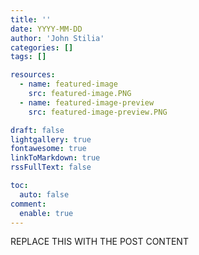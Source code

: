 ```yaml
---
title: ''
date: YYYY-MM-DD
author: 'John Stilia'
categories: []
tags: []

resources:
  - name: featured-image
    src: featured-image.PNG
  - name: featured-image-preview
    src: featured-image-preview.PNG

draft: false
lightgallery: true
fontawesome: true
linkToMarkdown: true
rssFullText: false

toc:
  auto: false
comment:
  enable: true
---
```


<style>
img {
    box-shadow: inset 10px 10px 60px #fff;
    -moz-border-radius:25px;
    border-radius:10px;
}
</style>

REPLACE THIS WITH THE POST CONTENT

<!--more-->
